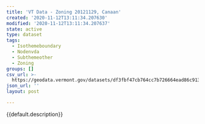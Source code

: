 ```yaml
---
title: 'VT Data - Zoning 20121129, Canaan'
created: '2020-11-12T13:11:34.207630'
modified: '2020-11-12T13:11:34.207637'
state: active
type: dataset
tags:
  - Isothemeboundary
  - Nodenvda
  - Subthemeother
  - Zoning
groups: []
csv_url: >-
  https://geodata.vermont.gov/datasets/df3fbf47cb764cc7b726664ead86c913_0.csv?outSR=%7B%22latestWkid%22%3A3857%2C%22wkid%22%3A102100%7D
json_url: ''
layout: post

---
```

{{default.description}}
